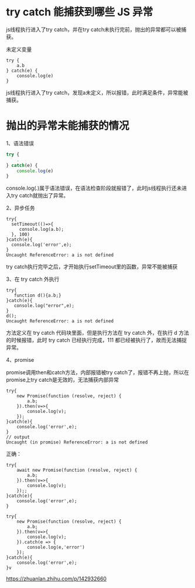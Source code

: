 # try catch 能捕获到哪些 JS 异常

js线程执行进入了try catch，并在try catch未执行完前，抛出的异常都可以被捕获。

未定义变量

```
try {
	a.b
} catch(e) {
	console.log(e)
}
```

js线程执行进入了try catch，发现a未定义，所以报错，此时满足条件，异常能被捕获。



# 抛出的异常未能捕获的情况

1、语法错误

```javascript
try {
	.
} catch(e) {
	console.log(e)
}
```

console.log(.)属于语法错误，在语法检查阶段就报错了，此时js线程执行还未进入try catch就抛出了异常。



2、异步任务

```
try{
  setTimeout(()=>{
     console.log(a.b); 
  }, 100)
}catch(e){
  console.log('error',e);
}
Uncaught ReferenceError: a is not defined
```

try catch执行完毕之后，才开始执行setTimeout里的函数，异常不能被捕获



3、在 try catch 外执行

```text
try{
   function d(){a.b;}
}catch(e){
   console.log("error",e);
}
d();
Uncaught ReferenceError: a is not defined
```

方法定义在 try catch 代码块里面，但是执行方法在 try catch 外，在执行 d 方法的时候报错，此时 try catch 已经执行完成，111 都已经被执行了，故而无法捕捉异常。



4、promise

promise调用then和catch方法，内部报错被try catch了，报错不再上抛，所以在promise上try catch是无效的，无法捕获内部异常

```
try{
    new Promise(function (resolve, reject) {
        a.b;
    }).then(v=>{
        console.log(v);
    });
}catch(e){
    console.log('error',e);
}
// output
Uncaught (in promise) ReferenceError: a is not defined
```

正确：

```
try{
    await new Promise(function (resolve, reject) {
        a.b;
    }).then(v=>{
        console.log(v);
    });;
}catch(e){
    console.log('error',e);
}
```

```
try{
    new Promise(function (resolve, reject) {
        a.b;
    }).then(v=>{
        console.log(v);
    }).catch(e => {
        console.log(e,'error')
    });
}catch(e){
    console.log('error',e);
}v
```



https://zhuanlan.zhihu.com/p/142932660


